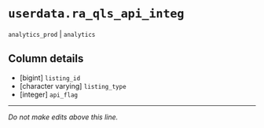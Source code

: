 # `userdata.ra_qls_api_integ`
`analytics_prod` | `analytics`

## Column details
* [bigint]    `listing_id`
* [character varying] `listing_type`
* [integer]   `api_flag`

-------------------------------------------------------------------------------
*Do not make edits above this line.*

